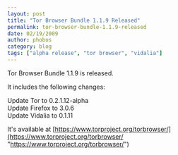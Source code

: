 ```yaml
---
layout: post
title: "Tor Browser Bundle 1.1.9 Released"
permalink: tor-browser-bundle-1.1.9-released
date: 02/19/2009
author: phobos
category: blog
tags: ["alpha release", "tor browser", "vidalia"]
---
```


Tor Browser Bundle 1.1.9 is released.

It includes the following changes:

Update Tor to 0.2.1.12-alpha  
Update Firefox to 3.0.6  
Update Vidalia to 0.1.11

It's available at [https://www.torproject.org/torbrowser/](https://www.torproject.org/torbrowser/ "https://www.torproject.org/torbrowser/")

